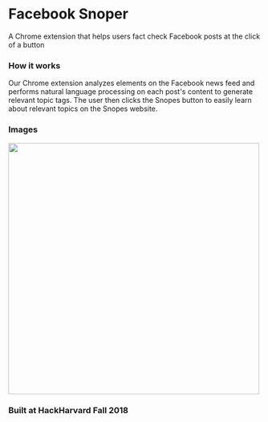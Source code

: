 # Facebook Snoper
A Chrome extension that helps users fact check Facebook posts at the click of a button

### How it works
Our Chrome extension analyzes elements on the Facebook news feed and performs natural language processing on each post's content to generate relevant topic tags. The user then clicks the Snopes button to easily learn about relevant topics on the Snopes website.

### Images
<img src="https://user-images.githubusercontent.com/6991412/47264779-0456ca80-d4eb-11e8-9f73-ac943e658dd2.png" width="500">

### Built at HackHarvard Fall 2018
